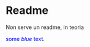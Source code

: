 # Readme
Non serve un readme, in teoria

<style>
p.ex1 {
  margin-left: 30px;
}
</style>

<span style="color:blue">some *blue* text</span>.
